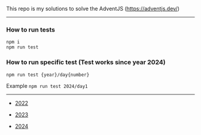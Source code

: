 This repo is my solutions to solve the AdventJS (https://adventjs.dev/)

---

### How to run tests

```
npm i
npm run test
```

### How to run specific test (Test works since year 2024)

`npm run test {year}/day{number}`

Example `npm run test 2024/day1`

---

- [2022](./src/2022)

- [2023](./src/2023)

- [2024](./src/2024)
